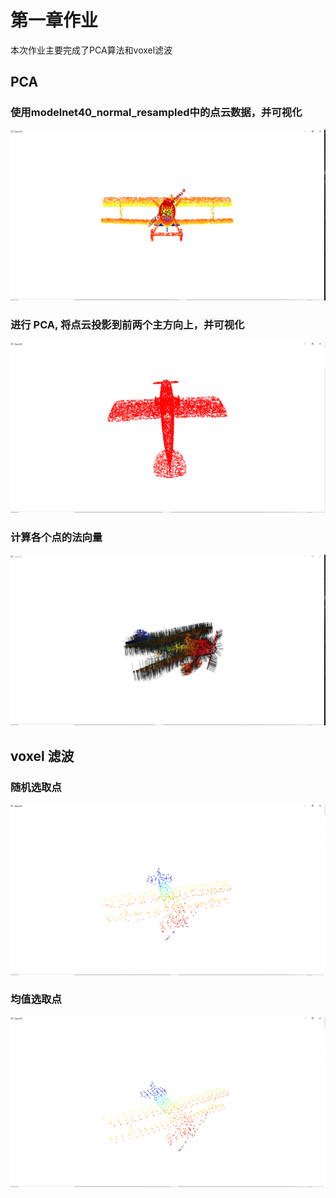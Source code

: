 # 第一章作业

本次作业主要完成了PCA算法和voxel滤波

## PCA

### 使用modelnet40_normal_resampled中的点云数据，并可视化

![](pictures/1.png)

### 进行 PCA, 将点云投影到前两个主方向上，并可视化

![](pictures/2.png)

### 计算各个点的法向量

![](pictures/3.png)

## voxel 滤波

### 随机选取点

![](pictures/4.png)

### 均值选取点

![](pictures/5.png)

